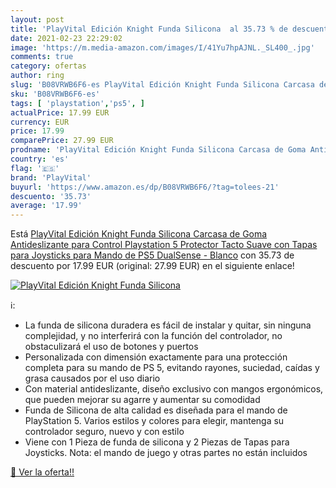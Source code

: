 ```yaml
---
layout: post
title: 'PlayVital Edición Knight Funda Silicona  al 35.73 % de descuento'
date: 2021-02-23 22:29:02
image: 'https://m.media-amazon.com/images/I/41Yu7hpAJNL._SL400_.jpg'
comments: true
category: ofertas
author: ring
slug: 'B08VRWB6F6-es PlayVital Edición Knight Funda Silicona Carcasa de Goma...'
sku: 'B08VRWB6F6-es'
tags: [ 'playstation','ps5', ]
actualPrice: 17.99 EUR
currency: EUR
price: 17.99
comparePrice: 27.99 EUR
prodname: 'PlayVital Edición Knight Funda Silicona Carcasa de Goma Antideslizante para Control Playstation 5  Protector Tacto Suave con Tapas para Joysticks para Mando de PS5 DualSense - Blanco'
country: 'es'
flag: '🇪🇸'
brand: 'PlayVital'
buyurl: 'https://www.amazon.es/dp/B08VRWB6F6/?tag=tolees-21'
descuento: '35.73'
average: '17.99'
---
```


Está [PlayVital Edición Knight Funda Silicona Carcasa de Goma Antideslizante para Control Playstation 5  Protector Tacto Suave con Tapas para Joysticks para Mando de PS5 DualSense - Blanco](https://www.amazon.es/dp/B08VRWB6F6/?tag=tolees-21) con 35.73 de descuento por 17.99 EUR (original: 27.99 EUR) en el siguiente enlace!

[![PlayVital Edición Knight Funda Silicona ](https://m.media-amazon.com/images/I/41Yu7hpAJNL._SL400_.jpg)](https://www.amazon.es/dp/B08VRWB6F6/?tag=tolees-21)

ℹ️:

- La funda de silicona duradera es fácil de instalar y quitar, sin ninguna complejidad, y no interferirá con la función del controlador, no obstaculizará el uso de botones y puertos
- Personalizada con dimensión exactamente para una protección completa para su mando de PS 5, evitando rayones, suciedad, caídas y grasa causados por el uso diario
- Con material antideslizante, diseño exclusivo con mangos ergonómicos, que pueden mejorar su agarre y aumentar su comodidad
- Funda de Silicona de alta calidad es diseñada para el mando de PlayStation 5. Varios estilos y colores para elegir, mantenga su controlador seguro, nuevo y con estilo
- Viene con 1 Pieza de funda de silicona y 2 Piezas de Tapas para Joysticks. Nota: el mando de juego y otras partes no están incluidos

[🛒 Ver la oferta!!](https://www.amazon.es/dp/B08VRWB6F6/?tag=tolees-21)
